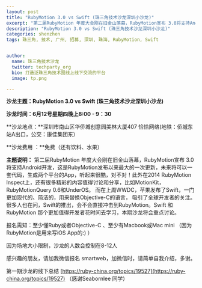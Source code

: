 ```yaml
---
layout: post
title: "RubyMotion 3.0 vs Swift (珠三角技术沙龙深圳小沙龙)"
excerpt: "第二届RubyMotion 年度大会刚在旧金山落幕，RubyMotion宣布 3.0将支持Android开发，这是RubyMotion发布以来最大的一次更新，未来将可以一套代码，生成两个平台的App，听起来很酷，对不对！此外在2014 RubyMotion Inspect上，还有很多精彩的内容值得讨论和分享，比如MotionKit，RubyMotionQuery 0.6和UnderOS。而在上周WWDC，苹果发布了Swift，一门更加现代的、简洁的，用来替换Objective-C的语言， 吸引了全球开发者的关注。很多人也在问，Swift的推出，会不会直接冲击到RubyMotion。Swift 和 RubyMotion 那个更加值得开发者花时间去学习，本期沙龙将会重点讨论。。请点击 阅读全文 查看"
description: "RubyMotion 3.0 vs Swift (珠三角技术沙龙深圳小沙龙)"
categories: shenzhen
tags: 珠三角, 技术, 广州, 招募, 深圳, 珠海, RubyMotion, Swift


author:
  name: 珠三角技术沙龙
  twitter: techparty_org
  bio: 打造泛珠三角技术圈线上线下交流的平台
  image: tp.png

---
```


**沙龙主题：RubyMotion 3.0 vs Swift (珠三角技术沙龙深圳小沙龙)** 

**沙龙时间：6月12号星期四晚上8:00 - 9：30**

**沙龙地点：**深圳市南山区华侨城创意园美林大厦407 恰恰网络(地铁：侨城东站A出口，公交：康佳集团东）

**沙龙费用 ：**免费（还有饮料、水果）

**主题说明：**
      第二届RubyMotion 年度大会刚在旧金山落幕，RubyMotion宣布 3.0将支持Android开发，这是RubyMotion发布以来最大的一次更新，未来将可以一套代码，生成两个平台的App，听起来很酷，对不对！此外在2014 RubyMotion Inspect上，还有很多精彩的内容值得讨论和分享，比如MotionKit，RubyMotionQuery 0.6和UnderOS。
      而在上周WWDC，苹果发布了Swift，一门更加现代的、简洁的，用来替换Objective-C的语言， 吸引了全球开发者的关注。很多人也在问，Swift的推出，会不会直接冲击到RubyMotion。Swift 和 RubyMotion 那个更加值得开发者花时间去学习，本期沙龙将会重点讨论。

报名需知：至少懂Ruby或者Objective-C 、至少有Macbook或Mac mini （因为RubyMotion是用来写iOS App的:) ）

因为场地大小限制，沙龙的人数会控制在8-12人

感兴趣的朋友，请加我微信报名 smartweb，加微信时，请简单自我介绍，多谢。

第一期沙龙的线下总结 [https://ruby-china.org/topics/19527](https://ruby-china.org/topics/19527) （感谢Seabornlee 同学）



